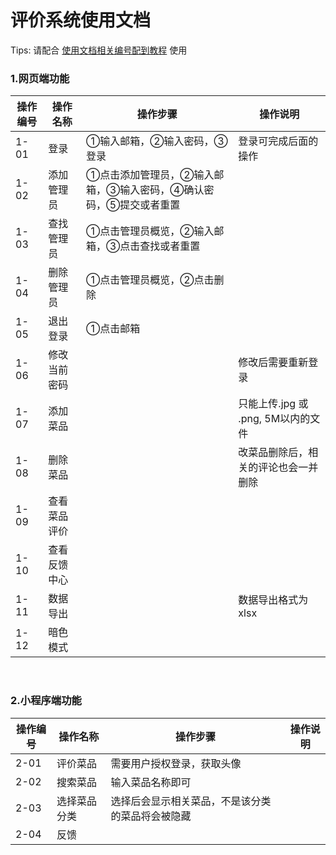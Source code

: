 
# 评价系统使用文档
Tips: 请配合 <u>使用文档相关编号配到教程</u> 使用


### 1.网页端功能
|  操作编号 | 操作名称  | 操作步骤 | 操作说明 |
| ------------ | ------------ | ------------ | ------------  |
| 1-01  | 登录  | ①输入邮箱，②输入密码，③登录 | 登录可完成后面的操作 |
| 1-02  | 添加管理员  | ①点击添加管理员，②输入邮箱，③输入密码，④确认密码，⑤提交或者重置 | |
| 1-03  | 查找管理员  | ①点击管理员概览，②输入邮箱，③点击查找或者重置  | |
| 1-04  | 删除管理员  | ①点击管理员概览，②点击删除 | |
| 1-05  | 退出登录  | ①点击邮箱 | |
| 1-06  | 修改当前密码  |  | 修改后需要重新登录 |
| 1-07  | 添加菜品  |  | 只能上传.jpg 或 .png, 5M以内的文件 |
| 1-08  | 删除菜品  || 改菜品删除后，相关的评论也会一并删除 |
| 1-09  | 查看菜品评价  |  |
| 1-10  | 查看反馈中心  |  |
| 1-11  | 数据导出  | |数据导出格式为 xlsx |
| 1-12  | 暗色模式  | | |

<br/>

### 2.小程序端功能
|  操作编号 | 操作名称  | 操作步骤 | 操作说明 |
| ------------ | ------------ | ------------ | ------------ |
| 2-01 | 评价菜品| 需要用户授权登录，获取头像 |
| 2-02 | 搜索菜品| 输入菜品名称即可 |
| 2-03 | 选择菜品分类| 选择后会显示相关菜品，不是该分类的菜品将会被隐藏 |
| 2-04 | 反馈|  |

<br/>
<!--stackedit_data:
eyJoaXN0b3J5IjpbLTE0MDg1NjQ4NjYsMTEzNzE4Njc2OCwxMz
k2MjA2NjE0LDE3ODI5MzA4OTJdfQ==
-->